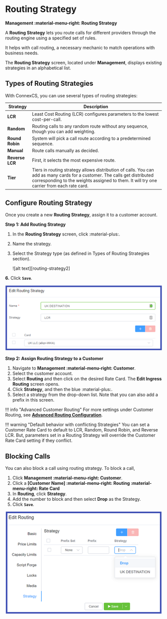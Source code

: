 # Routing Strategy

**Management :material-menu-right: Routing Strategy**

A **Routing Strategy** lets you route calls for different providers through the routing engine using a specified set of rules.

It helps with call routing, a necessary mechanic to match operations with business needs.

The **Routing Strategy** screen, located under **Management**, displays existing strategies in an alphabetical list.

## Types of Routing Strategies

With ConnexCS, you can use several types of routing strategies:

| Strategy  | Description     |
|----------|-------------|
| **LCR** |    Least Cost Routing (LCR) configures parameters to the lowest cost-per-call. |
| **Random** |    Routing calls to any random route without any sequence, though you can add weighting. |
| **Round Robin** |    System will pick a call route according to a predetermined sequence. |
| **Manual** |    Route calls manually as decided.|
| **Reverse LCR** |   First, it selects the most expensive route. |
| **Tier** |    Tiers in routing strategy allows distribution of calls. You can add as many cards for a customer. The calls get distributed corresponding to the weights assigned to them. It will try one carrier from each rate card.|

## Configure Routing Strategy

Once you create a new **Routing Strategy**, assign it to a customer account.

**Step 1: Add Routing Strategy**

1. In the **Routing Strategy** screen, click :material-plus:.
2. Name the strategy.
3. Select the Strategy type (as defined in Types of Routing Strategies section).

    ![alt text][routing-strategy2]

**6.** Click **`Save`**.

![Alt text](misc/img/routing-2.png)

**Step 2: Assign Routing Strategy to a Customer**

1. Navigate to **Management :material-menu-right: Customer**.
2. Select the customer account.
3. Select **Routing** and then click on the desired Rate Card. The **Edit Ingress Routing** screen opens.
4. Click **Strategy**, and then the blue :material-plus:.
5. Select a strategy from the drop-down list. Note that you can also add a prefix in this screen.

!!! info "Advanced Customer Routing"
    For more settings under Customer Routing, see [**Advanced Routing Configuration**](https://staging--connexcs-docs.netlify.app/customer/routing/#advanced-routing-configuration).

!!! warning "Default behavior with conflicting Strategies"
    You can set a Customer Rate Card to default to LCR, Random, Round Robin, and Reverse LCR. But, parameters set in a Routing Strategy will override the Customer Rate Card setting if they conflict.

## Blocking Calls

You can also block a call using routing strategy. To block a call,

1. Click **Management :material-menu-right: Customer**.
2. Click a **[Customer Name] :material-menu-right: Routing :material-menu-right: Rate Card**
3. In **Routing**, click **Strategy**.
4. Add the number to block and then select **Drop** as the Strategy.
5. Click **`Save`**.

![Alt text](misc/img/routing-drop.png)

